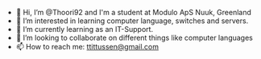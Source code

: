 - 👋 Hi, I’m @Thoori92 and I'm a student at Modulo ApS Nuuk, Greenland
- 👀 I’m interested in learning computer language, switches and servers.
- 🌱 I’m currently learning as an IT-Support.
- 💞️ I’m looking to collaborate on different things like computer languages
- 📫 How to reach me: ttittussen@gmail.com

<!---
Thoori92/Thoori92 is a ✨ special ✨ repository because its `README.md` (this file) appears on your GitHub profile.
You can click the Preview link to take a look at your changes.
--->
